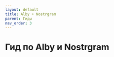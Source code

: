 ```yaml
---
layout: default
title: Alby + Nostrgram
parent: Гиды
nav_order: 3
---
```


# Гид по Alby и Nostrgram

